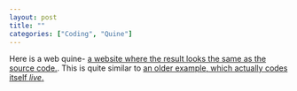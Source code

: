 ```yaml
---
layout: post
title: ""
categories: ["Coding", "Quine"]
---
```

Here is a web quine- [a website where the result looks the same as the source code.](https://secretgeek.github.io/html_wysiwyg/html.html). This is quite similar to [an older example, which actually codes itself *live*.](https://www.strml.net/)